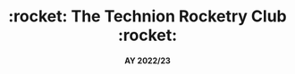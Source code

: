 <h1 align="center">
  :rocket: The Technion Rocketry Club :rocket:
</h1>

<h4 align="center">
  AY 2022/23
</h4>
